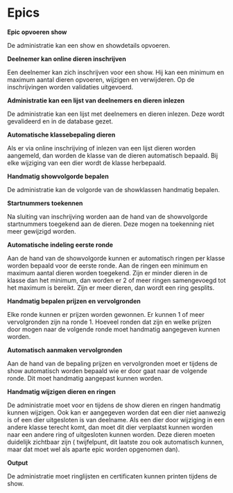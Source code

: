 # Epics

**Epic opvoeren show**

De administratie kan een show en showdetails opvoeren.

**Deelnemer kan online dieren inschrijven**

Een deelnemer kan zich inschrijven voor een show. Hij kan een minimum en maximum aantal dieren opvoeren, wijzigen en verwijderen. Op de inschrijvingen worden validaties uitgevoerd.

**Administratie kan een lijst van deelnemers en dieren inlezen**

De administratie kan een lijst met deelnemers en dieren inlezen. Deze wordt gevalideerd en in de database gezet.

**Automatische klassebepaling dieren**

Als er via online inschrijving of inlezen van een lijst dieren worden aangemeld, dan worden de klasse van de dieren automatisch bepaald. Bij elke wijziging van een dier wordt de klasse herbepaald.

**Handmatig showvolgorde bepalen**

De administratie kan de volgorde van de showklassen handmatig bepalen.

**Startnummers toekennen**

Na sluiting van inschrijving worden aan de hand van de showvolgorde startnummers toegekend aan de dieren. Deze mogen na toekenning niet meer gewijzigd worden.

**Automatische indeling eerste ronde**

Aan de hand van de showvolgorde kunnen er automatisch ringen per klasse worden bepaald voor de eerste ronde. Aan de ringen een minimum en maximum aantal dieren worden toegekend. Zijn er minder dieren in de klasse dan het minimum, dan worden er 2 of meer ringen samengevoegd tot het maximum is bereikt. Zijn er meer dieren, dan wordt een ring gesplits. 

**Handmatig bepalen prijzen en vervolgronden**

Elke ronde kunnen er prijzen worden gewonnen. Er kunnen 1 of meer vervolgronden zijn na ronde 1. Hoeveel ronden dat zijn en welke prijzen door mogen naar de volgende ronde moet handmatig aangegeven kunnen worden. 

**Automatisch aanmaken vervolgronden**

Aan de hand van de bepaling prijzen en vervolgronden moet er tijdens de show automatisch worden bepaald wie er door gaat naar de volgende ronde. Dit moet handmatig aangepast kunnen worden.

**Handmatig wijzigen dieren en ringen**

De administratie moet voor en tijdens de show dieren en ringen handmatig kunnen wijzigen. Ook kan er aangegeven worden dat een dier niet aanwezig is of een dier uitgesloten is van deelname. Als een dier door wijziging in een andere klasse terecht komt, dan moet dit dier verplaatst kunnen worden naar een andere ring of uitgesloten kunnen worden. Deze dieren moeten duidelijk zichtbaar zijn ( twijfelpunt, dit laatste zou ook automatisch kunnen, maar dat moet wel als aparte epic worden opgenomen dan).

**Output**

De administratie moet ringlijsten en certificaten kunnen printen tijdens de show.



